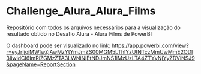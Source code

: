 # Challenge_Alura_Alura_Films
Repositório com todos os arquivos necessários para a visualização do resultado obtido no Desafio Alura - Alura Films de PowerBI 

O dashboard pode ser visualizado no link: 
https://app.powerbi.com/view?r=eyJrIjoiMWIwZjAwMzYtYmJmZS00MGM5LThlYzUtNTczMmUwMmE2ODI3IiwidCI6ImRiZGMzZTA3LWNiNjEtNDJmNS1iMzUzLTA4ZTYyNjYyZDViNSJ9&pageName=ReportSection
